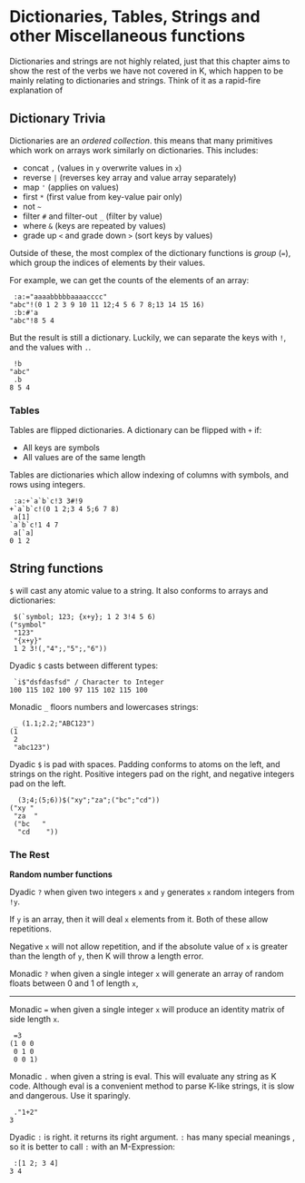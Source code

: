 # Dictionaries, Tables, Strings and other Miscellaneous functions

Dictionaries and strings are not highly related, just that this chapter aims to show the rest of the verbs we have not covered in K, which happen to be mainly relating to dictionaries and strings. Think of it as a rapid-fire explanation of

## Dictionary Trivia
Dictionaries are an *ordered collection*. this means that many primitives which work on arrays work similarly on dictionaries. This includes:

- concat `,` (values in `y` overwrite values in `x`)
- reverse `|` (reverses key array and value array separately)
- map `'` (applies on values)
- first `*` (first value from key-value pair only)
- not `~`
- filter `#` and filter-out `_` (filter by value)
- where `&` (keys are repeated by values)
- grade up `<` and grade down `>` (sort keys by values)

Outside of these, the most complex of the dictionary functions is *group* (`=`), which group the indices of elements by their values.

For example, we can get the counts of the elements of an array:
```
 :a:="aaaabbbbbaaaacccc"
"abc"!(0 1 2 3 9 10 11 12;4 5 6 7 8;13 14 15 16)
 :b:#'a
"abc"!8 5 4 
```

But the result is still a dictionary. Luckily, we can separate the keys with `!`, and the values with `.`.
```
 !b
"abc"
 .b
8 5 4
```

### Tables

Tables are flipped dictionaries. A dictionary can be flipped with `+` if:
- All keys are symbols
- All values are of the same length

Tables are dictionaries which allow indexing of columns with symbols, and rows using integers.

```
 :a:+`a`b`c!3 3#!9
+`a`b`c!(0 1 2;3 4 5;6 7 8)
 a[1]
`a`b`c!1 4 7
 a[`a]
0 1 2
```

## String functions

`$` will cast any atomic value to a string. It also conforms to arrays and dictionaries:
```
 $(`symbol; 123; {x+y}; 1 2 3!4 5 6)
("symbol"
 "123"
 "{x+y}"
 1 2 3!(,"4";,"5";,"6"))
```

Dyadic `$` casts between different types:

```
 `i$"dsfdasfsd" / Character to Integer
100 115 102 100 97 115 102 115 100
```

Monadic `_` floors numbers and lowercases strings:
```
 _ (1.1;2.2;"ABC123") 
(1
 2
 "abc123")
```

Dyadic `$` is pad with spaces. Padding conforms to atoms on the left, and strings on the right. Positive integers pad on the right, and negative integers pad on the left.
```
  (3;4;(5;6))$("xy";"za";("bc";"cd"))
("xy "
 "za  "
 ("bc   "
  "cd    "))
```

### The Rest

**Random number functions**

Dyadic `?` when given two integers `x` and `y` generates `x` random integers from `!y`.

If `y` is an array, then it will deal `x` elements from it. Both of these allow repetitions.

Negative `x` will not allow repetition, and if the absolute value of `x` is greater than the length of `y`, then K will throw a length error.

Monadic `?` when given a single integer `x` will generate an array of random floats between 0 and 1 of length `x`,

---

Monadic `=` when given a single integer `x` will produce an identity matrix of side length `x`.
```
 =3
(1 0 0
 0 1 0
 0 0 1)
```

Monadic `.` when given a string is eval. This will evaluate any string as K code. Although eval is a convenient method to parse K-like strings, it is slow and dangerous. Use it sparingly.

```
 ."1+2"
3
```

Dyadic `:` is right. it returns its right argument. `:` has many special meanings , so it is better to call 
`:` with an M-Expression:

```
 :[1 2; 3 4]
3 4
```
